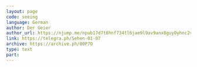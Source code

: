 ```yaml
---
layout: page
code: seeing
language: German
author: Der Geier
author_url: https://njump.me/npub17d7t8hnf734tl6jae9l9av9anx8guy0yhnc2vd9w22vgcvrazs8qjtsnpu
link: https://telegra.ph/Sehen-01-07
archive: https://archive.ph/00P7O
type: text
part: 
---
```

